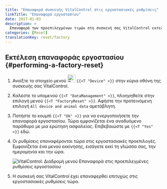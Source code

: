 ```yaml
---
title: "Επαναφορά συσκευής VitalControl στις εργοστασιακές ρυθμίσεις"
linkTitle: "Επαναφορά εργοστασίου"
date: 2017-01-03
description: >
  Επαναφορά των προεπιλεγμένων τιμών στη συσκευή σας VitalControl εκτελώντας μια επαναφορά εργοστασίου.
categories: [Reset]
translationKey: reset/factory
---
```

## Εκτέλεση επαναφοράς εργοστασίου {#performing-a-factory-reset}

1. Ανοίξτε το στοιχείο μενού <img src="/icons/device.svg" width="25" align="bottom" alt="Συσκευή" /> `{{<T "Device" >}}` στην κύρια οθόνη της συσκευής σας VitalControl.

1. Καλέστε το υπομενού `{{<T "DataManagement" >}}`, πλοηγηθείτε στην επιλογή μενού `{{<T "FactoryReset" >}}`. Αφήστε την προτεινόμενη επιλογή `All device and animal data` αμετάβλητη.

1. Πατήστε το κουμπί `{{<T "Ok" >}}` για να ενεργοποιήσετε την επαναφορά εργοστασίου. Τώρα εμφανίζεται ένα αναδυόμενο παράθυρο με μια ερώτηση ασφαλείας. Επιβεβαιώστε με `{{<T "Yes" >}}` εδώ.

1. Οι ρυθμίσεις επαναφέρονται τώρα στις εργοστασιακές προεπιλογές. Εμφανίζεται ένα μενού εκκίνησης, εισάγετε εκεί τη γλώσσα σας, την ημερομηνία και την ώρα.

   ![VitalControl: Διαδρομή μενού Επαναφορά στις προεπιλεγμένες ρυθμίσεις εργοστασίου](../images/resetdevice.png "Επαναφορά στις ρυθμίσεις εργοστασίου")

6. Η συσκευή σας VitalControl έχει επαναφερθεί επιτυχώς στις εργοστασιακές ρυθμίσεις τώρα.
